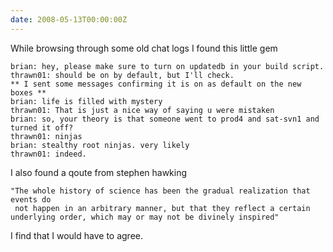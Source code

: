 ```yaml
---
date: 2008-05-13T00:00:00Z
---
```

While browsing through some old chat logs I found this little gem
```
brian: hey, please make sure to turn on updatedb in your build script.
thrawn01: should be on by default, but I'll check.
** I sent some messages confirming it is on as default on the new boxes **
brian: life is filled with mystery
thrawn01: That is just a nice way of saying u were mistaken
brian: so, your theory is that someone went to prod4 and sat-svn1 and turned it off?
thrawn01: ninjas
brian: stealthy root ninjas. very likely
thrawn01: indeed.
```
I also found a qoute from stephen hawking

```
"The whole history of science has been the gradual realization that events do
 not happen in an arbitrary manner, but that they reflect a certain
underlying order, which may or may not be divinely inspired"
```
 
I find that I would have to agree.
